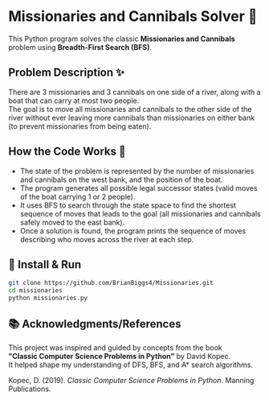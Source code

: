 # Missionaries and Cannibals Solver 🧩

This Python program solves the classic **Missionaries and Cannibals** problem using **Breadth-First Search (BFS)**.

## Problem Description ✨

There are 3 missionaries and 3 cannibals on one side of a river, along with a boat that can carry at most two people.  
The goal is to move all missionaries and cannibals to the other side of the river without ever leaving more cannibals than missionaries on either bank (to prevent missionaries from being eaten).

## How the Code Works 🔑

- The state of the problem is represented by the number of missionaries and cannibals on the west bank, and the position of the boat.
- The program generates all possible legal successor states (valid moves of the boat carrying 1 or 2 people).
- It uses BFS to search through the state space to find the shortest sequence of moves that leads to the goal (all missionaries and cannibals safely moved to the east bank).
- Once a solution is found, the program prints the sequence of moves describing who moves across the river at each step.

## 🚀 Install & Run

```bash
git clone https://github.com/BrianBiggs4/Missionaries.git
cd missionaries
python missionaries.py
```

## 📚 Acknowledgments/References

This project was inspired and guided by concepts from the book  
**"Classic Computer Science Problems in Python"** by David Kopec.  
It helped shape my understanding of DFS, BFS, and A* search algorithms.

Kopec, D. (2019). *Classic Computer Science Problems in Python*. Manning Publications.
